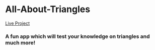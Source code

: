 # All-About-Triangles

<a href="https://all-about-triangles-am.netlify.app"> Live Project</a>

<h3>A fun app which will test your knowledge on triangles and much more!</h3>
